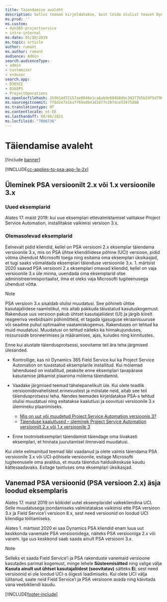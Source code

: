 ```yaml
---
title: Täiendamise avaleht
description: Selles teemas kirjeldatakse, kust leida olulist teavet Dynamics 365 Project Service Automation uute ja muudetud funktsioonide kohta ning kuidas täiendada uusimale versioonile.
ms.prod: ''
ms.custom:
- dyn365-projectservice
- intro-internal
ms.date: 05/30/2019
ms.topic: article
author: rumant
ms.author: rumant
audience: Admin
search.audienceType:
- admin
- customizer
- enduser
search.app:
- D365CE
- D365PS
- ProjectOperations
ms.openlocfilehash: 2b9b14d72157ae0046e1ca6abdc604b8dbc30377b5b24f5d79617a7201b1bf10
ms.sourcegitcommit: 7f8d1e7a16af769adb43d1877c28fdce53975db8
ms.translationtype: HT
ms.contentlocale: et-EE
ms.lasthandoff: 08/06/2021
ms.locfileid: "7006736"
---
```

# <a name="upgrade-home-page"></a>Täiendamise avaleht

[!include [banner](../includes/psa-now-project-operations.md)]

[!INCLUDE[cc-applies-to-psa-app-1x-2x](../includes/cc-applies-to-psa-app-1x-2x.md)]

## <a name="upgrade-from-psa-version-2x-or-1x-to-version-3x"></a>Üleminek PSA versioonilt 2.x või 1.x versioonile 3.x

### <a name="new-instances"></a>Uued eksemplarid

Alates 17. maist 2019: kui uue eksemplari ettevalmistamisel valitakse Project Service Automation, installitakse vaikimisi versioon 3.x.

### <a name="existing-instances"></a>Olemasolevad eksemplarid

Eelnevalt pidid kliendid, kellel on PSA versiooni 2.x eksemplar täiendama versioonile 3.x, mis on PSA ühtse kliendiliidese põhine (UCI) versioon, pidid võtma ühendust Microsofti toega ning esitama oma eksemplari üksikasjad, et tugi saaks võimaldada eksemplari täienduse versioonile 3.x. 1. märtsist 2020 saavad PSA versiooni 2.x eksemplari omavad kliendid, kellel on vaja versioonile 3.x üle minna, uuendada oma eksemplarid otse administreerimisportaalist, ilma et oleks vaja Microsofti tugiteenusega ühendust võtta.  

> [!NOTE]
> PSA versioon 3.x sisaldab olulisi muudatusi. See põhineb ühtse kasutajaliidese raamistikul, mis aitab pakkuda täiustatud kasutuskogemust. Rakenduse uus versioon pakub ühtset kasutajaliidest (UI) ja järgib kiirelt reageeriva veebidisaini põhimõtteid, et tagada igasuguse ekraanisuuruse või seadme puhul optimaalne vaatamiskogemus. Rakenduses on tehtud ka muid muudatusi. Muudatusi on tehtud näiteks ka hinnakujunduses, ressursside broneerimises ja määramises, ajas, kuludes ning kinnitustes.

Enne kui alustate täiendusprotsessi, soovitame teil ära teha järgmised ülesanded.

- Kontrollige, kas nii Dynamics 365 Field Service kui ka Project Service Automation on tuvastatud eksemplarile installitud. Kui mõlemad lahendused on installitud, peaksite enne eksemplari tavapärase kasutamise jätkamist plaanima mõlema täiendamist.
- Vaadake järgmised teemad tähelepanelikult üle. Kui olete teadlik versioonidevahelistest erinevustest ja mõistate neid, aitab see teil täiendusprotsessi teha. Nendes teemades kirjeldatakse PSA-s tehtud olulisi muudatusi ning esitatakse kaalutlusi ja soovitusi versioonile 3.x ülemineku plaanimiseks.

    - [Mis on uut või muudetud Project Service Automation versioonis 3?](whats-new-changed-v3.md)
    - [Täienduse kaalutlused – üleminek Project Service Automation versioonilt 2.x või 1.x versioonile 3](upgrade-v3.md)

- Enne tootmiseksemplari täiendamist täiendage oma liivakasti eksemplari, et hinnata juurutamisel ilmnevaid muudatusi.

Kui olete eelmainitud teemad läbi vaadanud ja olete valmis täiendama PSA versioonile 3.x või UCI-põhisele versioonile, esitage Microsofti tugiteenusele oma avaldus, et muuta täiendus halduskeskuse kaudu kättesaadavaks. Esitage taotluses oma eksemplari üksikasjad.

## <a name="older-versions-of-psa-psa-version-2x-in-a-newly-created-instance"></a>Vanemad PSA versioonid (PSA versioon 2.x) äsja loodud eksemplaris

Alates 17. maist 2019 on kõikidel uutel eksemplaridel vaikekliendina UCI. Selle muudatusega joondamiseks valmistatakse vaikimisi ette PSA versioon 3.x ja Field Service’i versioon 8.x, sest need versioonid on loodud UCI kliendiga töötamiseks.

Alates 1. märtsist 2020 ei saa Dynamics PSA kliendid enam luua uut keskkonda vanemate PSA versioonidega, näiteks PSA versiooniga 2.x või vanem. Iga uus keskkond saab saada ainult PSA versiooni 3.x.

> [!NOTE]
> Selleks et saada Field Service’i ja PSA rakenduste vanemaid versioone kasutades parimat kogemust, minge lehele **Süsteemisätted** ning valige välja **Kasuta ainult uut ühtset kasutajaliidest (soovitatav)** sätteks **Ei**, sest need versioonid ei ole loodud UCI-s õigesti laadimiseks. Kui olete UCI välja lülitanud, saate neid Field Service’i ja PSA versioone avada ning käivitada vana veebikliendi kaudu. 


[!INCLUDE[footer-include](../includes/footer-banner.md)]